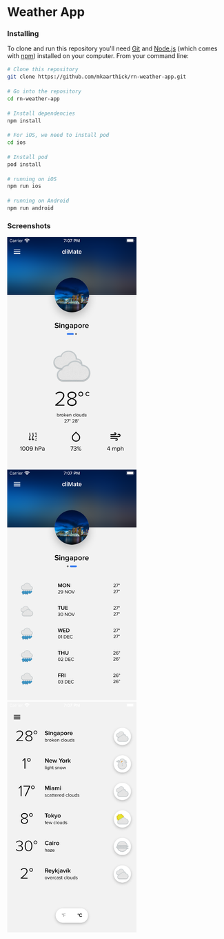 # Weather App


### Installing
To clone and run this repository you'll need [Git](https://git-scm.com) and [Node.js](https://nodejs.org/en/download/) (which comes with [npm](http://npmjs.com)) installed on your computer. From your command line:

```bash
# Clone this repository
git clone https://github.com/mkaarthick/rn-weather-app.git

# Go into the repository
cd rn-weather-app

# Install dependencies
npm install

# For iOS, we need to install pod
cd ios

# Install pod
pod install

# running on iOS
npm run ios

# running on Android
npm run android

```

### Screenshots

<p float="left">
  <img src="https://raw.githubusercontent.com/mkaarthick/rn-weather-app/master/screenshots/Simulator%20Screen%20Shot%20-%20iPhone%208%20-%202021-11-28%20at%2019.07.45.png" width="300" />
  <img src="https://github.com/mkaarthick/rn-weather-app/blob/master/screenshots/Simulator%20Screen%20Shot%20-%20iPhone%208%20-%202021-11-28%20at%2019.07.55.png" width="300" />
   <img src="https://raw.githubusercontent.com/mkaarthick/rn-weather-app/master/screenshots/Simulator%20Screen%20Shot%20-%20iPhone%208%20-%202021-11-28%20at%2019.07.51.png" width="300" /> 
</p>





